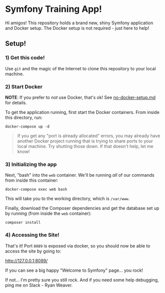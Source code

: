 # Symfony Training App!

Hi amigos! This repository holds a brand new, shiny Symfony application
and Docker setup. The Docker setup is not required - just here to help!

## Setup!

### 1) Get this code!

Use `git` and the magic of the Internet to clone this repository to your
local machine.

### 2) Start Docker

**NOTE**: If you prefer to *not* use Docker, that's ok! See
[no-docker-setup.md](no-docker-setup.md) for details.

To get the application running, first start the Docker containers. From
inside this directory, run:

```
docker-compose up -d
```

> If you get any "port is already allocated" errors, you may already
> have another Docker project running that is trying to share ports
> to your local machine. Try shutting those down. If that doesn't help,
> let me know!

### 3) Initializing the app

Next, "bash" into the `web` container. We'll be running *all* of our
commands from inside this container:

```
docker-compose exec web bash
```

This will take you to the working directory, which is `/var/www`.

Finally, download the Composer dependencies and get the database
set up by running (from inside the `web` container):

```
composer install
```

### 4) Accessing the Site!

That's it! Port `8089` is exposed via docker, so you should now be able
to access the site by going to:

http://127.0.0.1:8089/

If you can see a big happy "Welcome to Symfony" page... you rock!

If not... I'm pretty sure you still rock. And if you need some help
debugging, ping me on Slack - Ryan Weaver.
